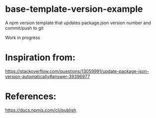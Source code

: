 # base-template-version-example
A npm version template that updates package.json version number and commit/push to git

Work in progress

# Inspiration from:
https://stackoverflow.com/questions/13059991/update-package-json-version-automatically#answer-39396977

# References:
https://docs.npmjs.com/cli/publish
